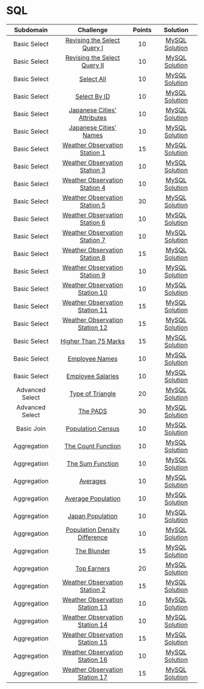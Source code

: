 # SQL

|      Subdomain      |                                                           Challenge                                                          | Points |                                                                           Solution                                                                          |
|:-------------------:|:----------------------------------------------------------------------------------------------------------------------------:|:------:|:-----------------------------------------------------------------------------------------------------------------------------------------------------------:|
|     Basic Select    | [Revising the Select Query I](https://www.hackerrank.com/challenges/revising-the-select-query)                               |   10   | [MySQL Solution](https://github.com/TomSaju2001/HackerRank_Solutions/blob/main/SQL/Basic%20Select/Revising%20the%20Select%20Query%20I.sql)               |
|     Basic Select    | [Revising the Select Query II](https://www.hackerrank.com/challenges/revising-the-select-query-2)                            |   10   | [MySQL Solution](https://github.com/TomSaju2001/HackerRank_Solutions/blob/main/SQL/Basic%20Select/Revising%20the%20Select%20Query%202.sql)              |
|     Basic Select    | [Select All](https://www.hackerrank.com/challenges/select-all-sql)                                                           |   10   | [MySQL Solution](https://github.com/TomSaju2001/HackerRank_Solutions/blob/main/SQL/Basic%20Select/Select%20All.sql)                                      |
|     Basic Select    | [Select By ID](https://www.hackerrank.com/challenges/select-by-id)                                                           |   10   | [MySQL Solution](https://github.com/TomSaju2001/HackerRank_Solutions/blob/main/SQL/Basic%20Select/Select%20By%20ID.sql)                                  |
|     Basic Select    | [Japanese Cities' Attributes](https://www.hackerrank.com/challenges/japanese-cities-attributes)                              |   10   | [MySQL Solution](https://github.com/TomSaju2001/HackerRank_Solutions/blob/main/SQL/Basic%20Select/Japanese%20Cities'%20Attributes.sql)                 |
|     Basic Select    | [Japanese Cities' Names](https://www.hackerrank.com/challenges/japanese-cities-name)                                         |   10   | [MySQL Solution](https://github.com/TomSaju2001/HackerRank_Solutions/blob/main/SQL/Basic%20Select/Japanese%20Cities'%20Names.sql)                      |
|     Basic Select    | [Weather Observation Station 1](https://www.hackerrank.com/challenges/weather-observation-station-1)                         |   15   | [MySQL Solution](https://github.com/TomSaju2001/HackerRank_Solutions/blob/main/SQL/Basic%20Select/Weather%20Observation%20Station%201.sql)               |
|     Basic Select    | [Weather Observation Station 3](https://www.hackerrank.com/challenges/weather-observation-station-3)                         |   10   | [MySQL Solution](https://github.com/TomSaju2001/HackerRank_Solutions/blob/main/SQL/Basic%20Select/Weather%20Observation%20Station%203.sql)               |
|     Basic Select    | [Weather Observation Station 4](https://www.hackerrank.com/challenges/weather-observation-station-4)                         |   10   | [MySQL Solution](https://github.com/TomSaju2001/HackerRank_Solutions/blob/main/SQL/Basic%20Select/Weather%20Observation%20Station%204.sql)               |
|     Basic Select    | [Weather Observation Station 5](https://www.hackerrank.com/challenges/weather-observation-station-5)                         |   30   | [MySQL Solution](https://github.com/TomSaju2001/HackerRank_Solutions/blob/main/SQL/Basic%20Select/Weather%20Observation%20Station%205.sql)               |
|     Basic Select    | [Weather Observation Station 6](https://www.hackerrank.com/challenges/weather-observation-station-6)                         |   10   | [MySQL Solution](https://github.com/TomSaju2001/HackerRank_Solutions/blob/main/SQL/Basic%20Select/Weather%20Observation%20Station%206.sql)               |
|     Basic Select    | [Weather Observation Station 7](https://www.hackerrank.com/challenges/weather-observation-station-7)                         |   10   | [MySQL Solution](https://github.com/TomSaju2001/HackerRank_Solutions/blob/main/SQL/Basic%20Select/Weather%20Observation%20Station%207.sql)               |
|     Basic Select    | [Weather Observation Station 8](https://www.hackerrank.com/challenges/weather-observation-station-8)                         |   15   | [MySQL Solution](https://github.com/TomSaju2001/HackerRank_Solutions/blob/main/SQL/Basic%20Select/Weather%20Observation%20Station%208.sql)               |
|     Basic Select    | [Weather Observation Station 9](https://www.hackerrank.com/challenges/weather-observation-station-9)                         |   10   | [MySQL Solution](https://github.com/TomSaju2001/HackerRank_Solutions/blob/main/SQL/Basic%20Select/Weather%20Observation%20Station%209.sqll)               |
|     Basic Select    | [Weather Observation Station 10](https://www.hackerrank.com/challenges/weather-observation-station-10)                       |   10   | [MySQL Solution](https://github.com/TomSaju2001/HackerRank_Solutions/blob/main/SQL/Basic%20Select/Weather%20Observation%20Station%2010.sql)              |
|     Basic Select    | [Weather Observation Station 11](https://www.hackerrank.com/challenges/weather-observation-station-11)                       |   15   | [MySQL Solution](https://github.com/TomSaju2001/HackerRank_Solutions/blob/main/SQL/Basic%20Select/Weather%20Observation%20Station%2011.sql)              |
|     Basic Select    | [Weather Observation Station 12](https://www.hackerrank.com/challenges/weather-observation-station-12)                       |   15   | [MySQL Solution](https://github.com/TomSaju2001/HackerRank_Solutions/blob/main/SQL/Basic%20Select/Weather%20Observation%20Station%2012.sql)              |
|     Basic Select    | [Higher Than 75 Marks](https://www.hackerrank.com/challenges/more-than-75-marks)                                             |   15   | [MySQL Solution](https://github.com/TomSaju2001/HackerRank_Solutions/blob/main/SQL/Basic%20Select/Higher%20Than%2075%20Marks.sql)                        |
|     Basic Select    | [Employee Names](https://www.hackerrank.com/challenges/name-of-employees)                                                    |   10   | [MySQL Solution](https://github.com/TomSaju2001/HackerRank_Solutions/blob/main/SQL/Basic%20Select/Employee%20Names.sql)                                  |
|     Basic Select    | [Employee Salaries](https://www.hackerrank.com/challenges/salary-of-employees)                                               |   10   | [MySQL Solution](https://github.com/TomSaju2001/HackerRank_Solutions/blob/main/SQL/Basic%20Select/Employee%20Salaries.sql)                               |
|     Advanced Select    | [Type of Triangle](https://www.hackerrank.com/challenges/what-type-of-triangle/problem)                                   |   20   | [MySQL Solution](https://github.com/TomSaju2001/HackerRank_Solutions/blob/main/SQL/Advanced%20Select/Type%20of%20Triangle.sql)                           |
|     Advanced Select    | [The PADS](https://www.hackerrank.com/challenges/the-pads/problem)                                                        |   30   | [MySQL Solution](https://github.com/TomSaju2001/HackerRank_Solutions/blob/main/SQL/Advanced%20Select/The%20PADS.sql)                                     |
|     Basic Join      | [Population Census](https://www.hackerrank.com/challenges/asian-population/problem)                                          |   10   | [MySQL Solution](https://github.com/TomSaju2001/HackerRank_Solutions/blob/main/SQL/Basic%20Join/Population%20Census.sql)                                 |
|     Aggregation      | [The Count Function](https://www.hackerrank.com/challenges/revising-aggregations-the-count-function/problem)                |   10   | [MySQL Solution](https://github.com/TomSaju2001/HackerRank_Solutions/blob/main/SQL/Aggregation/The%20Count%20Function.sql)                               |
|     Aggregation      | [The Sum Function](https://www.hackerrank.com/challenges/revising-aggregations-sum/problem?h_r=next-challenge&h_v=zen)      |   10   | [MySQL Solution](https://github.com/TomSaju2001/HackerRank_Solutions/blob/main/SQL/Aggregation/The%20Sum%20Function.sql)                                 |
|     Aggregation      | [Averages](https://www.hackerrank.com/challenges/revising-aggregations-the-average-function/problem)                        |   10   | [MySQL Solution](https://github.com/TomSaju2001/HackerRank_Solutions/blob/main/SQL/Aggregation/Averages.sql)                                             |
|     Aggregation      | [Average Population](https://www.hackerrank.com/challenges/average-population/problem)                                      |   10   | [MySQL Solution](https://github.com/TomSaju2001/HackerRank_Solutions/blob/main/SQL/Aggregation/Average%20Population.sql)                                 |
|     Aggregation      | [Japan Population](https://www.hackerrank.com/challenges/japan-population/problem)                                          |   10   | [MySQL Solution](https://github.com/TomSaju2001/HackerRank_Solutions/blob/main/SQL/Aggregation/Japan%20Population.sql)                                   |
|     Aggregation      | [Population Density Difference](https://www.hackerrank.com/challenges/population-density-difference/problem)                |   10   | [MySQL Solution](https://github.com/TomSaju2001/HackerRank_Solutions/blob/main/SQL/Aggregation/Population%20Density%20Difference.sql)                    |
|     Aggregation      | [The Blunder](https://www.hackerrank.com/challenges/the-blunder/problem)                                                    |   15   | [MySQL Solution]()                    |
|     Aggregation      | [Top Earners](https://www.hackerrank.com/challenges/earnings-of-employees/problem)                                                    |   20   | [MySQL Solution]()                    |
|     Aggregation      | [Weather Observation Station 2](https://www.hackerrank.com/challenges/weather-observation-station-2/problem)                                                    |   15   | [MySQL Solution]()                    |
|     Aggregation      | [Weather Observation Station 13](https://www.hackerrank.com/challenges/weather-observation-station-13/problem)                                                    |   10   | [MySQL Solution]()                    |
|     Aggregation      | [Weather Observation Station 14](https://www.hackerrank.com/challenges/weather-observation-station-14/problem)                                                    |   10   | [MySQL Solution]()                    |
|     Aggregation      | [Weather Observation Station 15](https://www.hackerrank.com/challenges/weather-observation-station-15/problem)                                                    |   15   | [MySQL Solution]()                    |
|     Aggregation      | [Weather Observation Station 16](https://www.hackerrank.com/challenges/weather-observation-station-16/problem)                                                    |   10   | [MySQL Solution]()                    |
|     Aggregation      | [Weather Observation Station 17](https://www.hackerrank.com/challenges/weather-observation-station-17/problem)                                                    |   15   | [MySQL Solution]()                    |



